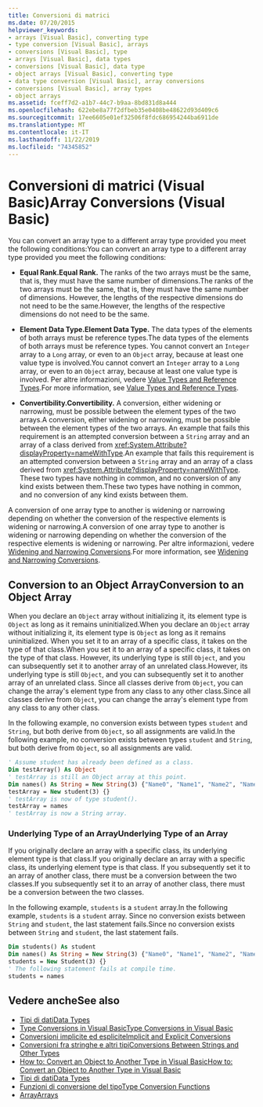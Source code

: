 ```yaml
---
title: Conversioni di matrici
ms.date: 07/20/2015
helpviewer_keywords:
- arrays [Visual Basic], converting type
- type conversion [Visual Basic], arrays
- conversions [Visual Basic], type
- arrays [Visual Basic], data types
- conversions [Visual Basic], data type
- object arrays [Visual Basic], converting type
- data type conversion [Visual Basic], array conversions
- conversions [Visual Basic], array types
- object arrays
ms.assetid: fceff7d2-a1b7-44c7-b9aa-8bd831d8a444
ms.openlocfilehash: 622ebe8a77f2dfbeb35e0408be48622d93d409c6
ms.sourcegitcommit: 17ee6605e01ef32506f8fdc686954244ba6911de
ms.translationtype: MT
ms.contentlocale: it-IT
ms.lasthandoff: 11/22/2019
ms.locfileid: "74345852"
---
```

# <a name="array-conversions-visual-basic"></a><span data-ttu-id="43b7a-102">Conversioni di matrici (Visual Basic)</span><span class="sxs-lookup"><span data-stu-id="43b7a-102">Array Conversions (Visual Basic)</span></span>
<span data-ttu-id="43b7a-103">You can convert an array type to a different array type provided you meet the following conditions:</span><span class="sxs-lookup"><span data-stu-id="43b7a-103">You can convert an array type to a different array type provided you meet the following conditions:</span></span>  
  
- <span data-ttu-id="43b7a-104">**Equal Rank.**</span><span class="sxs-lookup"><span data-stu-id="43b7a-104">**Equal Rank.**</span></span> <span data-ttu-id="43b7a-105">The ranks of the two arrays must be the same, that is, they must have the same number of dimensions.</span><span class="sxs-lookup"><span data-stu-id="43b7a-105">The ranks of the two arrays must be the same, that is, they must have the same number of dimensions.</span></span> <span data-ttu-id="43b7a-106">However, the lengths of the respective dimensions do not need to be the same.</span><span class="sxs-lookup"><span data-stu-id="43b7a-106">However, the lengths of the respective dimensions do not need to be the same.</span></span>  
  
- <span data-ttu-id="43b7a-107">**Element Data Type.**</span><span class="sxs-lookup"><span data-stu-id="43b7a-107">**Element Data Type.**</span></span> <span data-ttu-id="43b7a-108">The data types of the elements of both arrays must be reference types.</span><span class="sxs-lookup"><span data-stu-id="43b7a-108">The data types of the elements of both arrays must be reference types.</span></span> <span data-ttu-id="43b7a-109">You cannot convert an `Integer` array to a `Long` array, or even to an `Object` array, because at least one value type is involved.</span><span class="sxs-lookup"><span data-stu-id="43b7a-109">You cannot convert an `Integer` array to a `Long` array, or even to an `Object` array, because at least one value type is involved.</span></span> <span data-ttu-id="43b7a-110">Per altre informazioni, vedere [Value Types and Reference Types](../../../../visual-basic/programming-guide/language-features/data-types/value-types-and-reference-types.md).</span><span class="sxs-lookup"><span data-stu-id="43b7a-110">For more information, see [Value Types and Reference Types](../../../../visual-basic/programming-guide/language-features/data-types/value-types-and-reference-types.md).</span></span>  
  
- <span data-ttu-id="43b7a-111">**Convertibility.**</span><span class="sxs-lookup"><span data-stu-id="43b7a-111">**Convertibility.**</span></span> <span data-ttu-id="43b7a-112">A conversion, either widening or narrowing, must be possible between the element types of the two arrays.</span><span class="sxs-lookup"><span data-stu-id="43b7a-112">A conversion, either widening or narrowing, must be possible between the element types of the two arrays.</span></span> <span data-ttu-id="43b7a-113">An example that fails this requirement is an attempted conversion between a `String` array and an array of a class derived from <xref:System.Attribute?displayProperty=nameWithType>.</span><span class="sxs-lookup"><span data-stu-id="43b7a-113">An example that fails this requirement is an attempted conversion between a `String` array and an array of a class derived from <xref:System.Attribute?displayProperty=nameWithType>.</span></span> <span data-ttu-id="43b7a-114">These two types have nothing in common, and no conversion of any kind exists between them.</span><span class="sxs-lookup"><span data-stu-id="43b7a-114">These two types have nothing in common, and no conversion of any kind exists between them.</span></span>  
  
 <span data-ttu-id="43b7a-115">A conversion of one array type to another is widening or narrowing depending on whether the conversion of the respective elements is widening or narrowing.</span><span class="sxs-lookup"><span data-stu-id="43b7a-115">A conversion of one array type to another is widening or narrowing depending on whether the conversion of the respective elements is widening or narrowing.</span></span> <span data-ttu-id="43b7a-116">Per altre informazioni, vedere [Widening and Narrowing Conversions](../../../../visual-basic/programming-guide/language-features/data-types/widening-and-narrowing-conversions.md).</span><span class="sxs-lookup"><span data-stu-id="43b7a-116">For more information, see [Widening and Narrowing Conversions](../../../../visual-basic/programming-guide/language-features/data-types/widening-and-narrowing-conversions.md).</span></span>  
  
## <a name="conversion-to-an-object-array"></a><span data-ttu-id="43b7a-117">Conversion to an Object Array</span><span class="sxs-lookup"><span data-stu-id="43b7a-117">Conversion to an Object Array</span></span>  
 <span data-ttu-id="43b7a-118">When you declare an `Object` array without initializing it, its element type is `Object` as long as it remains uninitialized.</span><span class="sxs-lookup"><span data-stu-id="43b7a-118">When you declare an `Object` array without initializing it, its element type is `Object` as long as it remains uninitialized.</span></span> <span data-ttu-id="43b7a-119">When you set it to an array of a specific class, it takes on the type of that class.</span><span class="sxs-lookup"><span data-stu-id="43b7a-119">When you set it to an array of a specific class, it takes on the type of that class.</span></span> <span data-ttu-id="43b7a-120">However, its underlying type is still `Object`, and you can subsequently set it to another array of an unrelated class.</span><span class="sxs-lookup"><span data-stu-id="43b7a-120">However, its underlying type is still `Object`, and you can subsequently set it to another array of an unrelated class.</span></span> <span data-ttu-id="43b7a-121">Since all classes derive from `Object`, you can change the array's element type from any class to any other class.</span><span class="sxs-lookup"><span data-stu-id="43b7a-121">Since all classes derive from `Object`, you can change the array's element type from any class to any other class.</span></span>  
  
 <span data-ttu-id="43b7a-122">In the following example, no conversion exists between types `student` and `String`, but both derive from `Object`, so all assignments are valid.</span><span class="sxs-lookup"><span data-stu-id="43b7a-122">In the following example, no conversion exists between types `student` and `String`, but both derive from `Object`, so all assignments are valid.</span></span>  
  
```vb  
' Assume student has already been defined as a class.  
Dim testArray() As Object  
' testArray is still an Object array at this point.  
Dim names() As String = New String(3) {"Name0", "Name1", "Name2", "Name3"}  
testArray = New student(3) {}  
' testArray is now of type student().  
testArray = names  
' testArray is now a String array.  
```  
  
### <a name="underlying-type-of-an-array"></a><span data-ttu-id="43b7a-123">Underlying Type of an Array</span><span class="sxs-lookup"><span data-stu-id="43b7a-123">Underlying Type of an Array</span></span>  
 <span data-ttu-id="43b7a-124">If you originally declare an array with a specific class, its underlying element type is that class.</span><span class="sxs-lookup"><span data-stu-id="43b7a-124">If you originally declare an array with a specific class, its underlying element type is that class.</span></span> <span data-ttu-id="43b7a-125">If you subsequently set it to an array of another class, there must be a conversion between the two classes.</span><span class="sxs-lookup"><span data-stu-id="43b7a-125">If you subsequently set it to an array of another class, there must be a conversion between the two classes.</span></span>  
  
 <span data-ttu-id="43b7a-126">In the following example, `students` is a `student` array.</span><span class="sxs-lookup"><span data-stu-id="43b7a-126">In the following example, `students` is a `student` array.</span></span> <span data-ttu-id="43b7a-127">Since no conversion exists between `String` and `student`, the last statement fails.</span><span class="sxs-lookup"><span data-stu-id="43b7a-127">Since no conversion exists between `String` and `student`, the last statement fails.</span></span>  
  
```vb  
Dim students() As student  
Dim names() As String = New String(3) {"Name0", "Name1", "Name2", "Name3"}  
students = New Student(3) {}  
' The following statement fails at compile time.  
students = names  
```  
  
## <a name="see-also"></a><span data-ttu-id="43b7a-128">Vedere anche</span><span class="sxs-lookup"><span data-stu-id="43b7a-128">See also</span></span>

- [<span data-ttu-id="43b7a-129">Tipi di dati</span><span class="sxs-lookup"><span data-stu-id="43b7a-129">Data Types</span></span>](../../../../visual-basic/programming-guide/language-features/data-types/index.md)
- [<span data-ttu-id="43b7a-130">Type Conversions in Visual Basic</span><span class="sxs-lookup"><span data-stu-id="43b7a-130">Type Conversions in Visual Basic</span></span>](../../../../visual-basic/programming-guide/language-features/data-types/type-conversions.md)
- [<span data-ttu-id="43b7a-131">Conversioni implicite ed esplicite</span><span class="sxs-lookup"><span data-stu-id="43b7a-131">Implicit and Explicit Conversions</span></span>](../../../../visual-basic/programming-guide/language-features/data-types/implicit-and-explicit-conversions.md)
- [<span data-ttu-id="43b7a-132">Conversioni fra stringhe e altri tipi</span><span class="sxs-lookup"><span data-stu-id="43b7a-132">Conversions Between Strings and Other Types</span></span>](../../../../visual-basic/programming-guide/language-features/data-types/conversions-between-strings-and-other-types.md)
- [<span data-ttu-id="43b7a-133">How to: Convert an Object to Another Type in Visual Basic</span><span class="sxs-lookup"><span data-stu-id="43b7a-133">How to: Convert an Object to Another Type in Visual Basic</span></span>](../../../../visual-basic/programming-guide/language-features/data-types/how-to-convert-an-object-to-another-type.md)
- [<span data-ttu-id="43b7a-134">Tipi di dati</span><span class="sxs-lookup"><span data-stu-id="43b7a-134">Data Types</span></span>](../../../../visual-basic/language-reference/data-types/index.md)
- [<span data-ttu-id="43b7a-135">Funzioni di conversione del tipo</span><span class="sxs-lookup"><span data-stu-id="43b7a-135">Type Conversion Functions</span></span>](../../../../visual-basic/language-reference/functions/type-conversion-functions.md)
- [<span data-ttu-id="43b7a-136">Array</span><span class="sxs-lookup"><span data-stu-id="43b7a-136">Arrays</span></span>](../../../../visual-basic/programming-guide/language-features/arrays/index.md)
